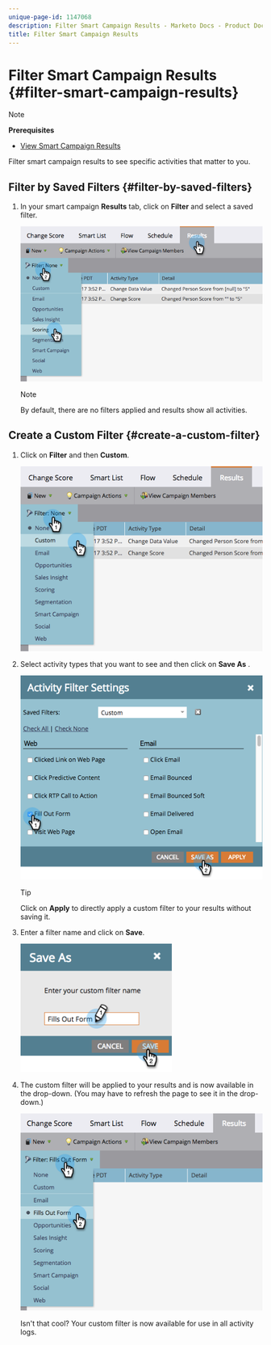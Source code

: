 ```yaml
---
unique-page-id: 1147068
description: Filter Smart Campaign Results - Marketo Docs - Product Documentation
title: Filter Smart Campaign Results
---
```


# Filter Smart Campaign Results {#filter-smart-campaign-results}

>[!NOTE]
>
>**Prerequisites**
>
>* [View Smart Campaign Results](view-smart-campaign-results.md)
>

Filter smart campaign results to see specific activities that matter to you.

## Filter by Saved Filters {#filter-by-saved-filters}

1. In your smart campaign **Results** tab, click on **Filter** and select a saved filter.

   ![](assets/resultsfilter-hands.png)

   >[!NOTE]
   >
   >By default, there are no filters applied and results show all activities.

## Create a Custom Filter {#create-a-custom-filter}

1. Click on **Filter** and then **Custom**.

   ![](assets/filterscustom-hands.png)

1. Select activity types that you want to see and then click on **Save As** .

   ![](assets/activityfiltersettings-hands.png)

   >[!TIP]
   >
   >Click on **Apply** to directly apply a custom filter to your results without saving it.

1. Enter a filter name and click on **Save**.

   ![](assets/saveasfilter-hands.png)

1. The custom filter will be applied to your results and is now available in the drop-down. (You may have to refresh the page to see it in the drop-down.)

   ![](assets/customfilter-hands.png)

   Isn't that cool? Your custom filter is now available for use in all activity logs.

